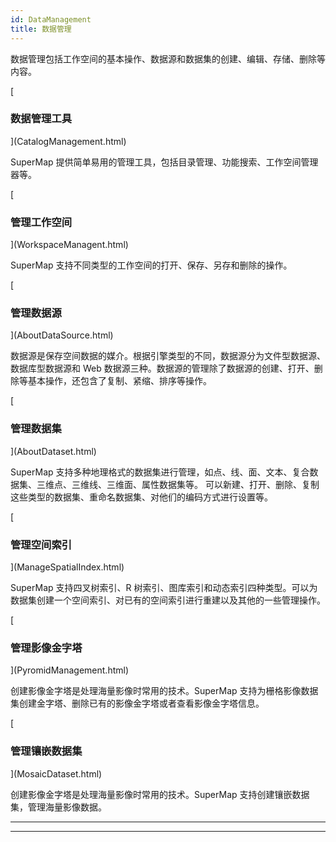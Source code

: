 ```yaml
---
id: DataManagement
title: 数据管理  
---  
```

数据管理包括工作空间的基本操作、数据源和数据集的创建、编辑、存储、删除等内容。

[

### 数据管理工具

](CatalogManagement.html)

SuperMap 提供简单易用的管理工具，包括目录管理、功能搜索、工作空间管理器等。

[

### 管理工作空间

](WorkspaceManagent.html)

SuperMap 支持不同类型的工作空间的打开、保存、另存和删除的操作。

[

### 管理数据源

](AboutDataSource.html)

数据源是保存空间数据的媒介。根据引擎类型的不同，数据源分为文件型数据源、数据库型数据源和 Web
数据源三种。数据源的管理除了数据源的创建、打开、删除等基本操作，还包含了复制、紧缩、排序等操作。

[

### 管理数据集

](AboutDataset.html)

SuperMap 支持多种地理格式的数据集进行管理，如点、线、面、文本、复合数据集、三维点、三维线、三维面、属性数据集等。
可以新建、打开、删除、复制这些类型的数据集、重命名数据集、对他们的编码方式进行设置等。

[

### 管理空间索引

](ManageSpatialIndex.html)

SuperMap 支持四叉树索引、R 树索引、图库索引和动态索引四种类型。可以为数据集创建一个空间索引、对已有的空间索引进行重建以及其他的一些管理操作。

[

### 管理影像金字塔

](PyromidManagement.html)

创建影像金字塔是处理海量影像时常用的技术。SuperMap 支持为栅格影像数据集创建金字塔、删除已有的影像金字塔或者查看影像金字塔信息。

[

### 管理镶嵌数据集

](MosaicDataset.html)

创建影像金字塔是处理海量影像时常用的技术。SuperMap 支持创建镶嵌数据集，管理海量影像数据。

* * *

[](http://www.supermap.com)  
  
---


